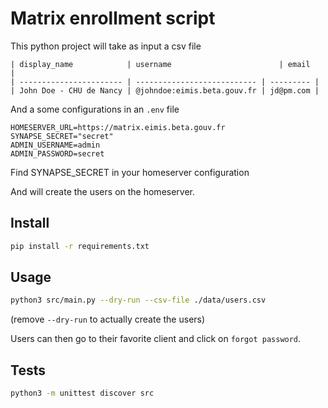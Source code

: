 # Matrix enrollment script

This python project will take as input a csv file

```csv
| display_name            | username                        | email     |
| ----------------------- | --------------------------- | --------- |
| John Doe - CHU de Nancy | @johndoe:eimis.beta.gouv.fr | jd@pm.com |
```

And a some configurations in an `.env` file

```env
HOMESERVER_URL=https://matrix.eimis.beta.gouv.fr
SYNAPSE_SECRET="secret"
ADMIN_USERNAME=admin
ADMIN_PASSWORD=secret
```

Find SYNAPSE_SECRET in your homeserver configuration

And will create the users on the homeserver.

## Install

```bash
pip install -r requirements.txt
```

## Usage

```bash
python3 src/main.py --dry-run --csv-file ./data/users.csv
```

(remove `--dry-run` to actually create the users)

Users can then go to their favorite client and click on `forgot password`.

## Tests

```bash
python3 -m unittest discover src
``````
